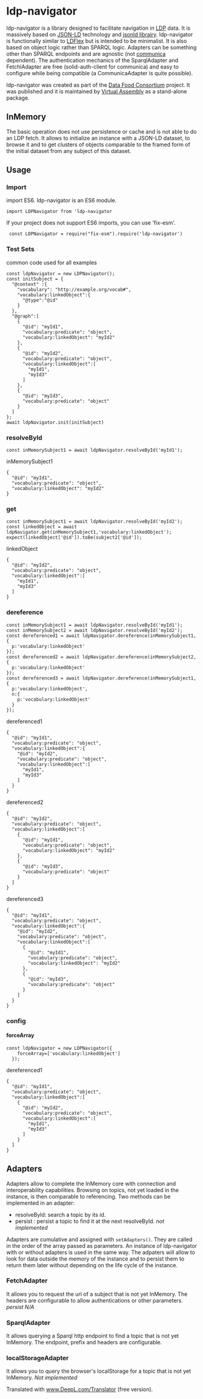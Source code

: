 ldp-navigator
====

ldp-navigator is a library designed to facilitate navigation in [LDP](https://www.w3.org/TR/ldp/) data. It is massively based on [JSON-LD](https://json-ld.org/) technology and [jsonld librairy](https://www.npmjs.com/package/jsonld).
ldp-navigator is functionally similar to [LDFlex](https://github.com/LDflex/LDflex) but is intended to be minimalist. It is also based on object logic rather than SPARQL logic. Adapters can be something other than SPARQL endpoints and are agnostic (not [communica](https://github.com/comunica/comunica/) dependent). The authentication mechanics of the SparqlAdapter and FetchlAdapter are free (solid-auth-client for communica) and easy to configure while being compatible (a CommunicaAdapter is quite possible).

ldp-navigator was created as part of the [Data Food Consortium](http://www.datafoodconsortium.org/) project. It was published and it is maintained by [Virtual Assembly](https://www.virtual-assembly.org/) as a stand-alone package.

## InMemory
The basic operation does not use persistence or cache and is not able to do an LDP fetch. It allows to initialize an instance with a JSON-LD dataset, to browse it and to get clusters of objects comparable to the framed form of the initial dataset from any subject of this dataset.

## Usage
### Import
import ES6. ldp-navigator is an ES6 module.
```
import LDPNavigator from 'ldp-navigator
```
If your project does not support ES6 imports, you can use 'fix-esm'.
```
 const LDPNavigator = require("fix-esm").require('ldp-navigator')
```
### Test Sets
common code used for all examples
```
const ldpNavigator = new LDPNavigator();
const initSubject = {
  "@context" :{
    "vocabulary": "http://example.org/vocab#",
    "vocabulary:linkedObject":{
      "@type":"@id"
    }
  },
  "@graph":[
    {
      "@id": "myId1",
      "vocabulary:predicate": "object",
      "vocabulary:linkedObject": "myId2"
    },
    {
      "@id": "myId2",
      "vocabulary:predicate": "object",
      "vocabulary:linkedObject":[
        "myId1",
        "myId3"
      ]
    },
    {
      "@id": "myId3",
      "vocabulary:predicate": "object"
    }
  ]
};
await ldpNavigator.init(initSubject)
```
### resolveById
```
const inMemorySubject1 = await ldpNavigator.resolveById('myId1');
```
inMemorySubject1
```
{
  "@id": "myId1",
  "vocabulary:predicate": "object",
  "vocabulary:linkedObject": "myId2"
}
```

### get
```
const inMemorySubject1 = await ldpNavigator.resolveById('myId2');
const linkedObject = await ldpNavigator.get(inMemorySubject1,'vocabulary:linkedObject');
expect(linkedObject['@id']).toBe(subject2['@id']);
```
linkedObject
```
{
  "@id": "myId2",
  "vocabulary:predicate": "object",
  "vocabulary:linkedObject":[
    "myId1",
    "myId3"
  ]
}
```

### dereference
```
const inMemorySubject1 = await ldpNavigator.resolveById('myId1');
const inMemorySubject2 = await ldpNavigator.resolveById('myId2');
const dereferenced1 = await ldpNavigator.dereference(inMemorySubject1,{
  p:'vocabulary:linkedObject'
});
const dereferenced2 = await ldpNavigator.dereference(inMemorySubject2,{
  p:'vocabulary:linkedObject'
});
const dereferenced3 = await ldpNavigator.dereference(inMemorySubject1,{
  p:'vocabulary:linkedObject',
  n:{
    p:'vocabulary:linkedObject'
  }
});
```
dereferenced1
```
{
  "@id": "myId1",
  "vocabulary:predicate": "object",
  "vocabulary:linkedObject":{
    "@id": "myId2",
    "vocabulary:predicate": "object",
    "vocabulary:linkedObject":[
      "myId1",
      "myId3"
    ]
  }
}
```
dereferenced2
```
{
  "@id": "myId2",
  "vocabulary:predicate": "object",
  "vocabulary:linkedObject":[
    {
      "@id": "myId1",
      "vocabulary:predicate": "object",
      "vocabulary:linkedObject": "myId2"
    },
    {
      "@id": "myId3",
      "vocabulary:predicate": "object"
    }
  ]
}
```
dereferenced3
```
{
  "@id": "myId1",
  "vocabulary:predicate": "object",
  "vocabulary:linkedObject":{
    "@id": "myId2",
    "vocabulary:predicate": "object",
    "vocabulary:linkedObject":[
      {
        "@id": "myId1",
        "vocabulary:predicate": "object",
        "vocabulary:linkedObject": "myId2"
      },
      {
        "@id": "myId3",
        "vocabulary:predicate": "object"
      }
    ]
  }
}
```

### config
#### forceArray

```
const ldpNavigator = new LDPNavigator({
    forceArray=['vocabulary:linkedObject']
  });
```

dereferenced1
```
{
  "@id": "myId1",
  "vocabulary:predicate": "object",
  "vocabulary:linkedObject":[
    {
      "@id": "myId2",
      "vocabulary:predicate": "object",
      "vocabulary:linkedObject":[
        "myId1",
        "myId3"
      ]
    }
  ]
}
```

## Adapters
Adapters allow to complete the InMemory core with connection and interoperability capabilities. Browsing on topics, not yet loaded in the instance, is then comparable to referencing.
Two methods can be implemented in an adapter:
- resolveById: search a topic by its id.
- persist : persist a topic to find it at the next resolveById. *not implemented*

Adapters are cumulative and assigned with ``setAdapters()``. They are called in the order of the array passed as parameters.
An instance of ldp-navigator with or without adapters is used in the same way. The adpaters will allow to look for data outside the memory of the instance and to persist them to return them later without depending on the life cycle of the instance.

### FetchAdapter
It allows you to request the uri of a subject that is not yet InMemory. The headers are configurable to allow authentications or other parameters.
*persist N/A*

### SparqlAdapter

It allows querying a Sparql http endpoint to find a topic that is not yet InMemory. The endpoint, prefix and headers are configurable.

### localStorageAdapter
It allows you to query the browser's localStorage for a topic that is not yet InMemory.
*Not implemented*

Translated with www.DeepL.com/Translator (free version).
